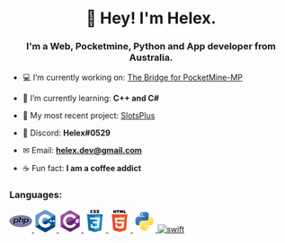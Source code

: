 <h1 align="center">👋 Hey! I'm Helex.</h1>
<h3 align="center">I'm a Web, Pocketmine, Python and App developer from Australia.</h3>

- 💻 I’m currently working on: [The Bridge for PocketMine-MP](https://github.com/HelexDev/TheBridge)

- 🌱 I’m currently learning: **C++ and C#**

- 📝 My most recent project: [SlotsPlus](https://github.com/HelexDev/SlotsPlus)

- 💬 Discord: **Helex#0529**

- ✉ Email: **helex.dev@gmail.com**

- ☕ Fun fact: **I am a coffee addict**


<h3 align="left">Languages:</h3>
<p align="left"> <a href="https://www.php.net" target="_blank"> <img src="https://raw.githubusercontent.com/devicons/devicon/master/icons/php/php-original.svg" alt="php" width="40" height="40"/> <a href="https://www.w3schools.com/cpp/" target="_blank"> <img src="https://raw.githubusercontent.com/devicons/devicon/master/icons/cplusplus/cplusplus-original.svg" alt="cplusplus" width="40" height="40"/> </a> <a href="https://www.w3schools.com/cs/" target="_blank"> <img src="https://raw.githubusercontent.com/devicons/devicon/master/icons/csharp/csharp-original.svg" alt="csharp" width="40" height="40"/> </a> <a href="https://www.w3schools.com/css/" target="_blank"> <img src="https://raw.githubusercontent.com/devicons/devicon/master/icons/css3/css3-original-wordmark.svg" alt="css3" width="40" height="40"/> </a> <a href="https://www.w3.org/html/" target="_blank"> <img src="https://raw.githubusercontent.com/devicons/devicon/master/icons/html5/html5-original-wordmark.svg" alt="html5" width="40" height="40"/> </a> </a> <a href="https://www.python.org" target="_blank"> <img src="https://raw.githubusercontent.com/devicons/devicon/master/icons/python/python-original.svg" alt="python" width="40" height="40"/> <a href="https://swift.org/" target="_blank"> <img src="https://github.com/HelexDev/HelexDev/blob/master/58482ce4cef1014c0b5e4a4c.png" alt="swift" width="40" height="40"/> </a> </p>
